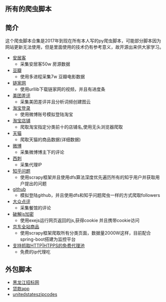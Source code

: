 ## 所有的爬虫脚本 

## 简介
这个爬虫脚本合集是2017年到现在所有本人写的py爬虫脚本，可能部分脚本因为网站更新无法使用，但是里面使用的技术仍有参考意义，故开源出来供大家学习。


* [安居客](https://github.com/xiantang/Spider/tree/master/anjuke)
    * 采集安居客50w 房源数据
* [豆瓣](https://github.com/xiantang/Spider/blob/master/douban/douban_movie.py)
    * 使用多进程采集7w 豆瓣电影数据
* [链家网](https://github.com/xiantang/Spider/tree/master/lianjia)
    * 使用urllib下载链家网的视频，并且有进度条
* [美团差评](https://github.com/xiantang/Spider/tree/master/meituanbad)
    * 采集美团差评并且分析词频创建图云
* [淘宝登录](https://github.com/xiantang/Spider/blob/master/TaoBaoLogin/taobaospider.py)
    * 使用微博账号模拟登陆淘宝
* [淘宝店铺](https://github.com/xiantang/Spider/blob/master/TaoBaoShop/sell.py)
    * 爬取淘宝指定分类前十的店铺名,使用无头浏览器爬取
* [天猫](https://github.com/xiantang/Spider/tree/master/tmail)
    * 爬取天猫的商品数据(详细数据)
* [微博](https://github.com/xiantang/Spider/tree/master/weibo)
    * 采集微博博主下的评论
* [西刺](https://github.com/xiantang/Spider/tree/master/xici)
    * 采集代理IP
* [知乎问题](https://github.com/xiantang/Spider/tree/master/zhihuq)
    * 使用scrapy框架并且使用dfs算法深度优先遍历所有的知乎用户并获取用户提出的问题
* [github](https://github.com/xiantang/Spider/tree/master/github)
    * 模拟登陆github，并且使用dfs和知乎问题爬虫一样的方式爬取followers
* [大众点评](https://github.com/xiantang/Spider/tree/master/rabbr)
    * 采集餐馆的评论
* [破解js加密](https://github.com/xiantang/Spider/tree/master/Anti_Anti_Spider_521)
    * 使用exejs运行网页返回的js,获得cookie 并且携带cookie访问
* [京东全站商品](https://github.com/xiantang/jdcrawler)
    * 使用scrapy框架爬取所有分类页面，数据量2000W这样，目前配合spring-boot搭建为监控平台
* [支持抓取HTTP|HTPPS的免费代理池](https://github.com/xiantang/proxy_pool_plus)
    * 免费的ip代理吃

##  外包脚本
* [黑龙江招标网](https://github.com/xiantang/Spider/blob/master/HeiongjiangBids/requests_script.py)
* [贷款app](https://github.com/xiantang/Spider/blob/master/loanApp/daikuan.py) 
* [unitedstateszipcodes](https://github.com/xiantang/Spider/blob/master/excel_local/local_spider.py)
